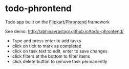 # todo-phrontend
Todo app built on the [Flipkart/Phrontend](https://github.com/flipkart-incubator/phrontend) framework

See demo: http://abhinavrastogi.github.io/todo-phrontend/

- Type and press enter to add tasks
- click on tick to mark as completed
- click on task text to edit, enter to save changes
- click filters at the bottom to filter items
- click delete button to remove task permanently
